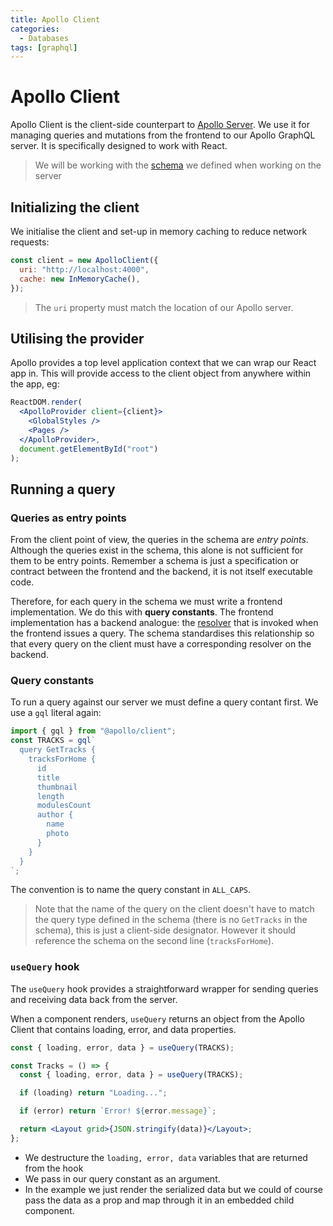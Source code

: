 ```yaml
---
title: Apollo Client
categories:
  - Databases
tags: [graphql]
---
```


# Apollo Client

Apollo Client is the client-side counterpart to
[Apollo Server](Apollo_Server.md). We use it for
managing queries and mutations from the frontend to our Apollo GraphQL server.
It is specifically designed to work with React.

> We will be working with the
> [schema](Apollo_Server.md#example-schema) we defined
> when working on the server

## Initializing the client

We initialise the client and set-up in memory caching to reduce network
requests:

```js
const client = new ApolloClient({
  uri: "http://localhost:4000",
  cache: new InMemoryCache(),
});
```

> The `uri` property must match the location of our Apollo server.

## Utilising the provider

Apollo provides a top level application context that we can wrap our React app
in. This will provide access to the client object from anywhere within the app,
eg:

```jsx
ReactDOM.render(
  <ApolloProvider client={client}>
    <GlobalStyles />
    <Pages />
  </ApolloProvider>,
  document.getElementById("root")
);
```

## Running a query

### Queries as entry points

From the client point of view, the queries in the schema are _entry points_.
Although the queries exist in the schema, this alone is not sufficient for them
to be entry points. Remember a schema is just a specification or contract
between the frontend and the backend, it is not itself executable code.

Therefore, for each query in the schema we must write a frontend implementation.
We do this with **query constants**. The frontend implementation has a backend
analogue: the
[resolver](Apollo_Server.md#implementing-resolvers)
that is invoked when the frontend issues a query. The schema standardises this
relationship so that every query on the client must have a corresponding
resolver on the backend.

### Query constants

To run a query against our server we must define a query contant first. We use a
`gql` literal again:

```js
import { gql } from "@apollo/client";
const TRACKS = gql`
  query GetTracks {
    tracksForHome {
      id
      title
      thumbnail
      length
      modulesCount
      author {
        name
        photo
      }
    }
  }
`;
```

The convention is to name the query constant in `ALL_CAPS`.

> Note that the name of the query on the client doesn't have to match the query
> type defined in the schema (there is no `GetTracks` in the schema), this is
> just a client-side designator. However it should reference the schema on the
> second line (`tracksForHome`).

### `useQuery` hook

The `useQuery` hook provides a straightforward wrapper for sending queries and
receiving data back from the server.

When a component renders, `useQuery` returns an object from the Apollo Client
that contains loading, error, and data properties.

```jsx
const { loading, error, data } = useQuery(TRACKS);

const Tracks = () => {
  const { loading, error, data } = useQuery(TRACKS);

  if (loading) return "Loading...";

  if (error) return `Error! ${error.message}`;

  return <Layout grid>{JSON.stringify(data)}</Layout>;
};
```

- We destructure the `loading, error, data` variables that are returned from the
  hook
- We pass in our query constant as an argument.
- In the example we just render the serialized data but we could of course pass
  the data as a prop and map through it in an embedded child component.

